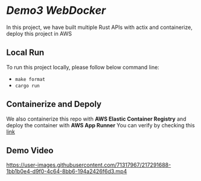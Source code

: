 # ***Demo3 WebDocker***

In this project, we have built multiple Rust APIs with actix and containerize, deploy this project in AWS 

## Local Run
To run this project locally, please follow below command line:  
* `make format` 
* `cargo run`

## Containerize and Depoly
We also containerize this repo with **AWS Elastic Container Registry** and deploy the container with **AWS App Runner** 
You can verify by checking this [link](https://mbmmaunpke.us-east-1.awsapprunner.com/)

## Demo Video

https://user-images.githubusercontent.com/71317967/217291688-1bb1b0e4-d9f0-4c64-8bb6-194a2426f6d3.mp4

